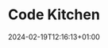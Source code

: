 ---
weight: 999
title: "Code Kitchen"
description: ""
icon: "article"
date: "2024-02-19T12:16:13+01:00"
lastmod: "2024-02-19T12:16:13+01:00"
draft: false
toc: true
---